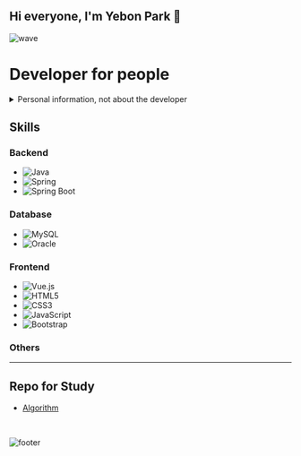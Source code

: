 ## Hi everyone, I'm Yebon Park 👋

![wave](https://capsule-render.vercel.app/api?type=waving&color=0:E34C26,10:DA5B0B,30:C6538C,75:3572A5,100:A371F7&height=100&section=header&text=&fontSize=0)

# Developer for people

<details>
<summary> Personal information, not about the developer </summary>

NAME : PARK YE BON<br>
Home Town : Ansan, Republic of Korea<br>
Major: Department of Information and Communication Engineering<br>
University : Gongju National University<br>
KakaoTALK : shanaid<br>
Religion: Christianity

</details>

## Skills

### Backend
- ![Java](https://img.shields.io/badge/Java-007396?style=for-the-badge&logo=Java&logoColor=white)
- ![Spring](https://img.shields.io/badge/Spring-6DB33F?style=for-the-badge&logo=spring&logoColor=white)
- ![Spring Boot](https://img.shields.io/badge/Spring%20Boot-6DB33F?style=for-the-badge&logo=springboot&logoColor=white)

### Database
- ![MySQL](https://img.shields.io/badge/mysql-4479A1?style=for-the-badge&logo=mysql&logoColor=white)
- ![Oracle](https://img.shields.io/badge/oracle-F80000?style=for-the-badge&logo=oracle&logoColor=white)

### Frontend
- ![Vue.js](https://img.shields.io/badge/Vue.js-4FC08D?style=flat-square&logo=vuedotjs&logoColor=white)
- ![HTML5](https://img.shields.io/badge/html5-E34F26?style=flat-square&logo=html5&logoColor=white)
- ![CSS3](https://img.shields.io/badge/css-1572B6?style=flat-square&logo=css3&logoColor=white)
- ![JavaScript](https://img.shields.io/badge/javascript-F7DF1E?style=flat-square&logo=javascript&logoColor=black)
- ![Bootstrap](https://img.shields.io/badge/bootstrap-7952B3?style=flat-square&logo=bootstrap&logoColor=white)

### Others

---

<h2>Repo for Study</h2>

- [Algorithm](https://github.com/shanaid/Algorithm.git)


<br>


![footer](https://capsule-render.vercel.app/api?type=rect&color=0:E34C26,10:DA5B0B,30:C6538C,75:3572A5,100:A371F7&height=40&section=footer&text=&fontSize=0)

